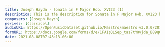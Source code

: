 ```yaml
---
title: Joseph Haydn - Sonata in F Major Hob. XVI23 (1)
description: This is the description for Sonata in F Major Hob. XVI23 by Joseph Haydn
composers: [Joseph Haydn]
periods: [Classical]
audioURL: https://OpenMusicDataset.github.io/Maestro/maestro-v3.0.0/2018/MIDI-Unprocessed_Recital5-7_MID--AUDIO_07_R1_2018_wav--1.midi
formURL: https://docs.google.com/forms/d/e/1FAIpQLSep_taz7tYBvjda_B89qO1HuPMId5F2eQpQrzo39yEhsYya5w/viewform
date: 2021-08-08T07:43:13-06:00
---
```

